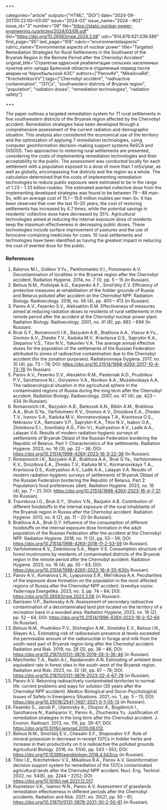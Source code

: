 +++

categories="article"
outputs=["HTML", "DOI"]
date="2024-09-20T00:22:00+03:00"
issue="2024-03"
issue_name="2024 - #03"
issue_id="3"
number="08"
file="https://static.nuclear-power-engineering.ru/articles/2024/03/08.pdf"
doi="https://doi.org/10.26583/npe.2024.3.08"
udc="614.876:621.039.586"
first_page="95"
last_page="108"
rubric="environmentalaspects"
rubric_name="Environmental aspects of nuclear power"
title="Targeted Remediation Strategies for Rural Settlements in the Southwest of the Bryansk Region in the Remote Period after the Chernobyl Accident"
original_title="Стратегии адресной реабилитации сельских населенных пунктов юго-запада Брянской области в отдаленный период после аварии на Чернобыльской АЭС"
authors=["PanovAV", "MikailovaRA", "KrechetnikovVV"]
tags=["Chernobyl accident", "radioactive contamination", "137Cs", "southwestern districts of Bryansk region", "population", "radiation doses", "remediation technologies", "radiation safety"]

+++

The paper outlines a targeted remediation system for 71 rural settlements in five southwestern districts of the Bryansk region affected by the Chernobyl accident.
Remediation strategies have been developed through a comprehensive assessment of the current radiation and demographic situation.
This analysis also considered the economical use of the territory and the optimization of applying 7 remediation technologies, using computer geoinformation decision-making support systems ReSCA and GISDSS.
Two approaches to restoring rural settlements are presented, considering the costs of implementing remediation technologies and their acceptability to the public.
The assessment was conducted locally for each settlement with a population exposed to a dose of more than 1 mSv/year, as well as globally, encompassing five districts and the region as a whole.
The calculation determined that the costs of implementing remediation technologies to reduce public exposure were estimated to be in the range of 1.23 – 1.33 billion roubles.
The estimated averted collective dose from the implementing developed strategies was found to be between 79 – 88 man-Sv, with an average cost of 15.1 – 15.6 million roubles per man-Sv.
It has been observed that over the last 15–20 years, the cost of restoring settlements has increased by 4.7 times, while the potential savings in residents’ collective dose have decreased by 35%.
Agricultural technologies aimed at reducing the internal exposure dose of residents keep the maximum effectiveness in decreasing public doses.
These technologies include surface improvement of pastures and the use of ferrocene-containing medicines for cows.
10 rural settlements and technologies have been identified as having the greatest impact in reducing the cost of averted dose for the public.

### References

1. Balonov M.I., Golikov V.Yu., Parkhomenko V.I., Ponomarev A.V. Decontamination of localities in the Bryansk region after the Chernobyl accident. Radiation Hygiene. 2014, no. 7 (1), pp. 5 – 15 (in Russian).
2. Belous N.M., Podolyak A.G., Karpenko A.F., Smol’skiy E.V. Efficiency of protective measures at rehabilitation of the fodder grounds of Russia and Belarus polluted after accident on the Chernobyl NPP. Radiation Biology. Radioecology. 2016, no. 56 (4), pp. 405 – 413 (in Russian).
3. Panov A.V., Fesenko S.V., Aleksakhin R.M. Effectiveness of measures aimed at reducing radiation doses to residents of rural settlements in the remote period after the accident at the Chernobyl nuclear power plant. Radiation Biology. Radioecology. 2001, no. 41 (6), pp. 682 – 694 (In Russian).
4. Bruk G.Y., Romanovich I.K., Bazyukin A.B., Bratilova A.A., Vlasov A.Yu., Gromov A.V., Zhesko T.V., Kaduka M.V., Kravtsova O.S., Saprykin K.A., Stepanov V.S., Titov N.V., Yakovlev V.A. The average annual effective doses for the population of the settlements of the Russian Federation attributed to zones of radioactive contamination due to the Chernobyl accident (for the zonation purposes). Radiatsionnaya Gygiena. 2017, no. 10 (4), pp. 73 – 78; DOI: https://doi.org/10.21514/1998-426X-2017-10-4-73-78 (In Russian).
5. Panov A.V., Fesenko S.V., Alexakhin R.M., Pasternak A.D., Prudnikov P.V., Sanzharova N.I., Goryainov V.A., Novikov A.A., Muzalevskaya A.A. The radioecological situation in the agricultural sphere in the contaminated regions of Russia during the long term after the Chernobyl accident. Radiation Biology. Radioecology. 2007, no. 47 (4), pp. 423 – 434 (In Russian).
6. Romanovich I.K., Bazyukin A.B., Barkovsk A.N., Biblin A.M., Bratilova A.A., Bruk G.Ya., Varfolomeev K.V., Gromov A.V., Drozdova E.A., Zhesko T.V., Ivanov S.A., Kaduka M.V., Kormanovskaya T.A., Kravtsova O.S., Nekrasov V.A., Ramzaev V.P., Saprykin K.A., Titov N.V., Isakov O.A., Zlotnikova E.I., Sosnitskiy A.G., Filin V.I., Kudryashov A.V., Ladik A.A., Lalayan V.A. Results of modern radiation-hygienic surveys of settlements of Bryansk Oblast of the Russian Federation bordering the Republic of Belarus. Part 1: Characteristics of the settlements. Radiation Hygiene. 2023, no. 16 (3), pp. 22 – 36; DOI: https://doi.org/10.21514/1998-426X-2023-16-3-22-36 (In Russian).
7. Romanovich I.K., Bazyukin A.B., Bratilova A.A., Bruk G.Ya., Varfolomeeva K.V., Drozdova E.A., Zhesko T.V., Kaduka M.V., Kormanovskaya T.A., Kravtsova O.S., Kudryashov A.V., Ladik A.A., Lalayan V.A. Results of modern radiation-hygienic surveys of settlements of Bryansk Oblast of the Russian Federation bordering the Republic of Belarus. Part 2: Population’s food preferences (diet). Radiation Hygiene. 2023, no. 16 (4), pp. 7 – 21; DOI: https://doi.org/10.21514/1998-426X-2023-16-4-7-21 (In Russian).
8. Travnikova I.G., Bruk G.Y., Shutov V.N., Bazjukin A.B. Contribution of different foodstuffs tо the internal exposure of the rural inhabitants of the Bryansk region in Russia after the Chernobyl accident. Radiation Hygiene. 2013, no. 6 (2), pp. 11 – 20 (In Russian).
9. Bratilova A.A., Bruk G.Y. Influence of the consumption of different foodstuffs on the internal exposure dose formation in the adult population of the Russian Federation after the accident at the Chernobyl NPP. Radiation Hygiene. 2018, no. 11 (2), pp. 53 – 59; DOI: https://doi.org/10.21514/1998-426X-2018-11-2-53-59 (In Russian).
10. Varfolomeeva K.V., Zelentsova S.A., Repin V.S. Consumption structure of forest mushrooms by residents of contaminated districts of the Bryansk region in the remote period after the Chernobyl accident. Radiation Hygiene. 2023, no. 16 (4), pp. 55 – 63; DOI: https://doi.org/10.21514/1998-426X-2023-16-4-55-63(In Russian).
11. Panov A.V., Komarova L.N., Lyapunova E.R., Mel’nikova A.A. Peculiarities of the exposure dose formation on the population in the most affected regions of Russia after the Chernobyl NPP accident. Izvestiya vuzov. Yadernaya Energetika. 2023, no. 3, pp. 74 – 84; DOI: https://doi.org/10.26583/npe.2023.3.06 (in Russian).
12. Ramzaev V.P., Barkovsky A.N. Assessment of secondary radioactive contamination of a decontaminated land plot located on the territory of a recreation base in a wooded area. Radiation Hygiene, 2023, no. 16 (2), pp. 52 – 64; DOI: https://doi.org/10.21514/1998-426X-2023-16-2-52-64 (In Russian).
13. Belous N.M., Prudnikov P.V., Shcheglov A.M., Smolskiy E.V., Belous I.N., Silayev A.L. Estimating risk of radiocesium presence at levels exceeded the permissible amount of the radionuclide in forage and milk from the south-west part of Bryansk region long after the Chernobyl accident. Radiation and Risk. 2019, no. 28 (3), pp. 36 – 46; DOI: https://doi.org/10.21870/0131-3878-2019-28-3-36-46 (in Russian).
14. Marchenko T.A., Radin A.I., Razdaivodin A.N. Estimating of ambient dose equivalent rate in forest sites in the south-west of the Bryansk region. Radiation and Risk. 2023, no. 32 (4), pp. 67 – 78; DOI: https://doi.org/10.21870/0131-3878-2023-32-4-67-78 (in Russian).
15. Panov A.V. Returning radioactively contaminated territories to normal life: current problems and ways for solution (35 years after the Chernobyl NPP accident). Medico-Biological and Socio-Psychological Issues of Safety in Emergency Situations. 2021, no. 1, pp. 5 – 13; DOI: https://doi.org/10.25016/2541-7487-2021-0-1-05-13 (in Russian).
16. Fesenko S., Jacob P., Ulanovsky A., Chupov A., Bogdevich I., Sanzharova N., Kashparov V., Panov A., Zhuchenka Yu. Justification of remediation strategies in the long term after the Chernobyl accident. J. Environ. Radioact. 2013, no. 119, pp. 39-47; DOI: https://doi.org/10.1016/j.jenvrad.2010.08.012.
17. Belous N.M., Smol’skij E.V., Chesalin S.F., Shapovalov V.F. Role of mineral potassium in decrease in receipt 137Cs in fodder herbs and increase in their productivity on it is radioactive the polluted grounds. Agricultural Biology. 2016, no. 51(4), pp. 543 – 552; DOI: https://doi.org/10.15389/agrobiology.2016.4.543rus (in Russian).
18. Titov I.E., Krechetnikov V.V., Mikailova R.A., Panov A.V. Geoinformation decision support system for remediation of the 137Cs contaminated agricultural lands after the Chernobyl NPP accident. Nucl. Eng. Technol. 2022, no. 54(6), pp. 2244 – 2252; DOI: https://doi.org/10.1016/j.net.2021.12.017.
19. Kuznetsov V.K., Isamov N.N., Panov A.V. Assessment of grasslands remediation effectiveness in different periods after the Chernobyl accidents. Radiation and Risk. 2021. no. 30(2), pp. 50 – 61; https://doi.org/10.21870/0131-3878-2021-30-2-50-61 (in Russian).

